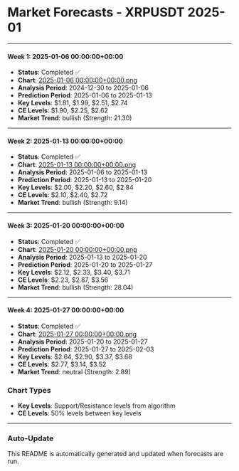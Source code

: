 # Market Forecasts - XRPUSDT 2025-01

---

#### Week 1: 2025-01-06 00:00:00+00:00
- **Status**: Completed ✅
- **Chart**: <a href="./2025-01-06 00:00:00+00:00.png">2025-01-06 00:00:00+00:00.png</a>
- **Analysis Period**: 2024-12-30 to 2025-01-06
- **Prediction Period**: 2025-01-06 to 2025-01-13
- **Key Levels**: $1.81, $1.99, $2.51, $2.74
- **CE Levels**: $1.90, $2.25, $2.62
- **Market Trend**: bullish (Strength: 21.30)

---

#### Week 2: 2025-01-13 00:00:00+00:00
- **Status**: Completed ✅
- **Chart**: <a href="./2025-01-13 00:00:00+00:00.png">2025-01-13 00:00:00+00:00.png</a>
- **Analysis Period**: 2025-01-06 to 2025-01-13
- **Prediction Period**: 2025-01-13 to 2025-01-20
- **Key Levels**: $2.00, $2.20, $2.60, $2.84
- **CE Levels**: $2.10, $2.40, $2.72
- **Market Trend**: bullish (Strength: 9.14)

---

#### Week 3: 2025-01-20 00:00:00+00:00
- **Status**: Completed ✅
- **Chart**: <a href="./2025-01-20 00:00:00+00:00.png">2025-01-20 00:00:00+00:00.png</a>
- **Analysis Period**: 2025-01-13 to 2025-01-20
- **Prediction Period**: 2025-01-20 to 2025-01-27
- **Key Levels**: $2.12, $2.33, $3.40, $3.71
- **CE Levels**: $2.23, $2.87, $3.56
- **Market Trend**: bullish (Strength: 28.04)

---

#### Week 4: 2025-01-27 00:00:00+00:00
- **Status**: Completed ✅
- **Chart**: <a href="./2025-01-27 00:00:00+00:00.png">2025-01-27 00:00:00+00:00.png</a>
- **Analysis Period**: 2025-01-20 to 2025-01-27
- **Prediction Period**: 2025-01-27 to 2025-02-03
- **Key Levels**: $2.64, $2.90, $3.37, $3.68
- **CE Levels**: $2.77, $3.14, $3.52
- **Market Trend**: neutral (Strength: 2.89)

### Chart Types

- **Key Levels**: Support/Resistance levels from algorithm
- **CE Levels**: 50% levels between key levels

---

### Auto-Update

This README is automatically generated and updated when forecasts are run.
